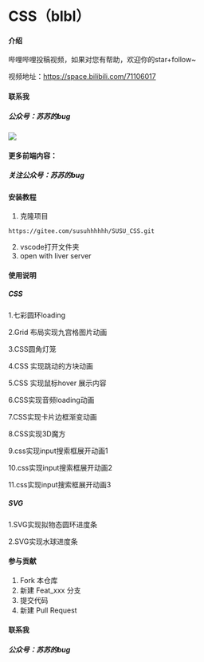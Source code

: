 # CSS（blbl）

#### 介绍
哔哩哔哩投稿视频，如果对您有帮助，欢迎你的star+follow~

视频地址：https://space.bilibili.com/71106017

#### 联系我
##### 公众号：苏苏的bug
![](https://camo.githubusercontent.com/927762d2b67f6d53db4b1146ca78273ccbb380f731ec285470d3b35acba76a53/68747470733a2f2f63646e2e6a7364656c6976722e6e65742f67682f737573752d68752f737573752d68752f696d672fe88b8fe88b8fe79a846275672e6a7067)

#### 更多前端内容：
##### 关注公众号：苏苏的bug

#### 安装教程

1.  克隆项目

```
https://gitee.com/susuhhhhhh/SUSU_CSS.git
```

2.  vscode打开文件夹
3.  open with liver server

#### 使用说明
##### CSS
1.七彩圆环loading

2.Grid 布局实现九宫格图片动画

3.CSS圆角灯笼

4.CSS 实现跳动的方块动画

5.CSS 实现鼠标hover 展示内容

6.CSS实现音频loading动画

7.CSS实现卡片边框渐变动画

8.CSS实现3D魔方

9.css实现input搜索框展开动画1

10.css实现input搜索框展开动画2

11.css实现input搜索框展开动画3

##### SVG

1.SVG实现拟物态圆环进度条

2.SVG实现水球进度条

#### 参与贡献

1.  Fork 本仓库
2.  新建 Feat_xxx 分支
3.  提交代码
4.  新建 Pull Request


#### 联系我
##### 公众号：苏苏的bug
